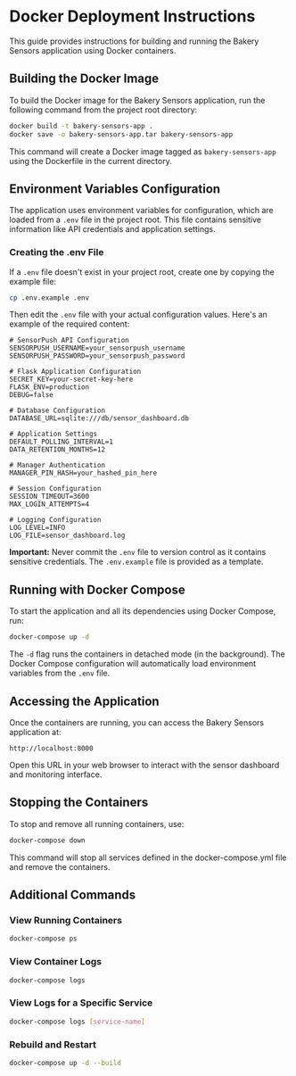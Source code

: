 # Docker Deployment Instructions

This guide provides instructions for building and running the Bakery Sensors application using Docker containers.

## Building the Docker Image

To build the Docker image for the Bakery Sensors application, run the following command from the project root directory:

```bash
docker build -t bakery-sensors-app .
docker save -o bakery-sensors-app.tar bakery-sensors-app   
```

This command will create a Docker image tagged as `bakery-sensors-app` using the Dockerfile in the current directory.

## Environment Variables Configuration

The application uses environment variables for configuration, which are loaded from a `.env` file in the project root. This file contains sensitive information like API credentials and application settings.

### Creating the .env File

If a `.env` file doesn't exist in your project root, create one by copying the example file:

```bash
cp .env.example .env
```

Then edit the `.env` file with your actual configuration values. Here's an example of the required content:

```env
# SensorPush API Configuration
SENSORPUSH_USERNAME=your_sensorpush_username
SENSORPUSH_PASSWORD=your_sensorpush_password

# Flask Application Configuration
SECRET_KEY=your-secret-key-here
FLASK_ENV=production
DEBUG=false

# Database Configuration
DATABASE_URL=sqlite:///db/sensor_dashboard.db

# Application Settings
DEFAULT_POLLING_INTERVAL=1
DATA_RETENTION_MONTHS=12

# Manager Authentication
MANAGER_PIN_HASH=your_hashed_pin_here

# Session Configuration
SESSION_TIMEOUT=3600
MAX_LOGIN_ATTEMPTS=4

# Logging Configuration
LOG_LEVEL=INFO
LOG_FILE=sensor_dashboard.log
```

**Important:** Never commit the `.env` file to version control as it contains sensitive credentials. The `.env.example` file is provided as a template.

## Running with Docker Compose

To start the application and all its dependencies using Docker Compose, run:

```bash
docker-compose up -d
```

The `-d` flag runs the containers in detached mode (in the background). The Docker Compose configuration will automatically load environment variables from the `.env` file.

## Accessing the Application

Once the containers are running, you can access the Bakery Sensors application at:

```
http://localhost:8000
```

Open this URL in your web browser to interact with the sensor dashboard and monitoring interface.

## Stopping the Containers

To stop and remove all running containers, use:

```bash
docker-compose down
```

This command will stop all services defined in the docker-compose.yml file and remove the containers.

## Additional Commands

### View Running Containers
```bash
docker-compose ps
```

### View Container Logs
```bash
docker-compose logs
```

### View Logs for a Specific Service
```bash
docker-compose logs [service-name]
```

### Rebuild and Restart
```bash
docker-compose up -d --build